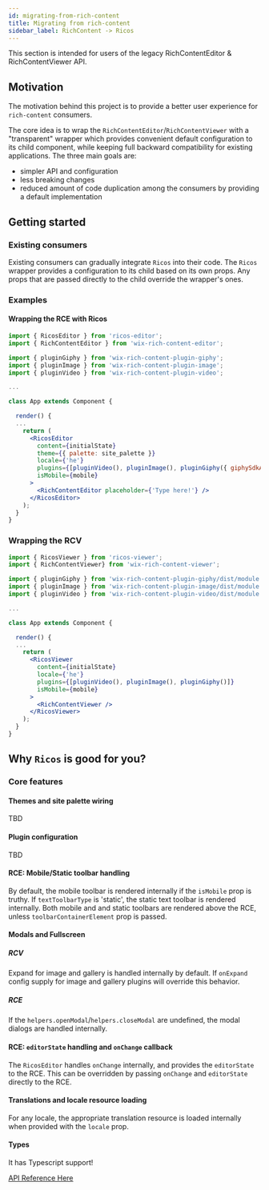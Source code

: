 ```yaml
---
id: migrating-from-rich-content
title: Migrating from rich-content
sidebar_label: RichContent -> Ricos
---
```


This section is intended for users of the legacy RichContentEditor & RichContentViewer API.

## Motivation

The motivation behind this project is to provide a better user experience for `rich-content` consumers.

The core idea is to wrap the `RichContentEditor`/`RichContentViewer` with a "transparent" wrapper which provides convenient default configuration to its child component, while keeping full backward compatibility for existing applications. The three main goals are:

- simpler API and configuration
- less breaking changes
- reduced amount of code duplication among the consumers by providing a default implementation

## Getting started

### Existing consumers

Existing consumers can gradually integrate `Ricos` into their code. The `Ricos` wrapper provides a configuration to its child based on its own props. Any props that are passed directly to the child override the wrapper's ones.

### Examples

#### Wrapping the RCE with Ricos

```jsx
import { RicosEditor } from 'ricos-editor';
import { RichContentEditor } from 'wix-rich-content-editor';

import { pluginGiphy } from 'wix-rich-content-plugin-giphy';
import { pluginImage } from 'wix-rich-content-plugin-image';
import { pluginVideo } from 'wix-rich-content-plugin-video';

...

class App extends Component {

  render() {
  ...
    return (
      <RicosEditor
        content={initialState}
        theme={{ palette: site_palette }}
        locale={'he'}
        plugins={[pluginVideo(), pluginImage(), pluginGiphy({ giphySdkApiKey: 'secret_key' })]}
        isMobile={mobile}
      >
        <RichContentEditor placeholder={'Type here!'} />
      </RicosEditor>
    );
  }
}
```

### Wrapping the RCV

```jsx
import { RicosViewer } from 'ricos-viewer';
import { RichContentViewer} from 'wix-rich-content-viewer';

import { pluginGiphy } from 'wix-rich-content-plugin-giphy/dist/module.viewer.cjs';
import { pluginImage } from 'wix-rich-content-plugin-image/dist/module.viewer.cjs';
import { pluginVideo } from 'wix-rich-content-plugin-video/dist/module.viewer.cjs';

...

class App extends Component {

  render() {
  ...
    return (
      <RicosViewer
        content={initialState}
        locale={'he'}
        plugins={[pluginVideo(), pluginImage(), pluginGiphy()]}
        isMobile={mobile}
      >
        <RichContentViewer />
      </RicosViewer>
    );
  }
}
```

## Why `Ricos` is good for you?

### Core features

#### Themes and site palette wiring

TBD

#### Plugin configuration

TBD

#### RCE: Mobile/Static toolbar handling

By default, the mobile toolbar is rendered internally if the `isMobile` prop is truthy. If `textToolbarType` is 'static', the static text toolbar is rendered internally. Both mobile and and static toolbars are rendered above the RCE, unless `toolbarContainerElement` prop is passed.

#### Modals and Fullscreen

##### RCV

Expand for image and gallery is handled internally by default. If `onExpand` config supply for image and gallery plugins will override this behavior.

##### RCE

If the `helpers.openModal`/`helpers.closeModal` are undefined, the modal dialogs are handled internally.

#### RCE: `editorState` handling and `onChange` callback

The `RicosEditor` handles `onChange` internally, and provides the `editorState` to the RCE. This can be overridden by passing `onChange` and `editorState` directly to the RCE.

#### Translations and locale resource loading

For any locale, the appropriate translation resource is loaded internally when provided with the `locale` prop.

#### Types

It has Typescript support!

[API Reference Here](./ricos-api)
